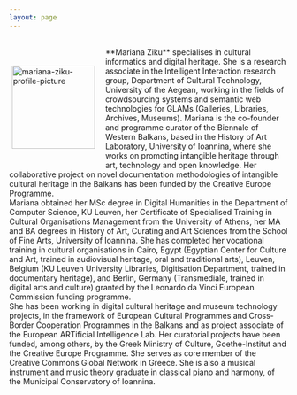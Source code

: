 ```yaml
---
layout: page
---
```


<br>
<p style="float: left;"><img src="https://mziku.github.io/images/Mariana Ziku-portrait-300x451px.jpg" style="float:left; margin-top:5mm; margin-right:5mm; margin-bottom:5mm; margin-left:5;" alt="mariana-ziku-profile-picture" width="150" height="auto"></p> 
**Mariana Ziku** specialises in cultural informatics and digital heritage. She is a research associate in the Intelligent Interaction research group, Department of Cultural Technology, University of the Aegean, working in the fields of crowdsourcing systems and semantic web technologies for GLAMs (Galleries, Libraries, Archives, Museums). Mariana is the co-founder and programme curator of the Biennale of Western Balkans, based in the History of Art Laboratory, University of Ioannina, where she works on promoting intangible heritage through art, technology and open knowledge. Her collaborative project on novel documentation methodologies of intangible cultural heritage in the Balkans has been funded by the Creative Europe Programme. 
<br>
Mariana obtained her MSc degree in Digital Humanities in the Department of Computer Science, KU Leuven, her Certificate of Specialised Training in Cultural Organisations Management from the University of Athens, her MA and BA degrees in History of Art, Curating and Art Sciences from the School of Fine Arts, University of Ioannina. She has completed her vocational training in cultural organisations in Cairo, Egypt (Egyptian Center for Culture and Art, trained in audiovisual heritage, oral and traditional arts), Leuven, Belgium (KU Leuven University Libraries, Digitisation Department, trained in documentary heritage), and Berlin, Germany (Transmediale, trained in digital arts and culture) granted by the Leonardo da Vinci European Commission funding programme. 
<br>
She has been working in digital cultural heritage and museum technology projects, in the framework of European Cultural Programmes and Cross-Border Cooperation Programmes in the Balkans and as project associate of the European ARTificial Intelligence Lab. Her curatorial projects have been funded, among others, by the Greek Ministry of Culture, Goethe-Institut and the Creative Europe Programme. She serves as core member of the Creative Commons Global Network in Greece. She is also a musical instrument and music theory graduate in classical piano and harmony, of the Municipal Conservatory of Ioannina.




